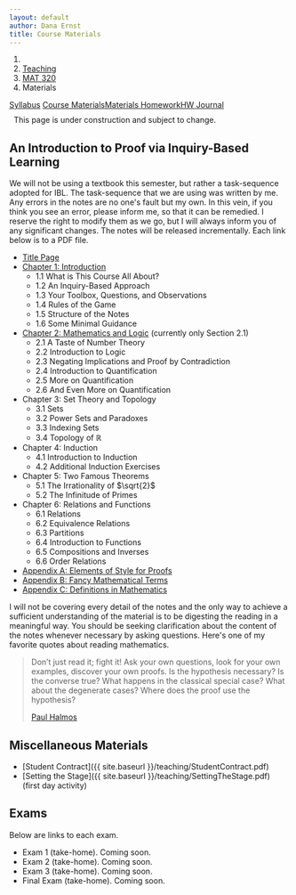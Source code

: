 ```yaml
---
layout: default
author: Dana Ernst
title: Course Materials
---
```


<ol class="breadcrumb">
  <li><a href="/"><i class="fa fa-home"></i></a></li>
  <li><a href="/teaching/">Teaching</a></li>
  <li><a href="/teaching/mat320s17">MAT 320</a></li>
  <li class="active">Materials</li>
</ol>

<div class="row">
<div class="col-xs-12">
<div class="btn-group btn-group-justified">
<a class="btn btn-default btn-success" href="{{site.baseurl}}/teaching/mat320s17/syllabus/">Syllabus</a>
<a class="btn btn-default btn-primary" href="{{site.baseurl}}/teaching/mat320s17/materials/">
<span class="hidden-xs">Course Materials</span><span class="visible-xs">Materials</span>
</a>
<a class="btn btn-default btn-warning" href="{{site.baseurl}}/teaching/mat320s17/homework/">
<span class="hidden-xs">Homework</span><span class="visible-xs">HW</span>
</a>
<a class="btn btn-default btn-info" href="{{site.baseurl}}/teaching/mat320s17/journal/">Journal</a>
</div>
</div>
</div>

<div class="alert alert-info" role="alert" style="margin: 10px 0 10px 0">
<i class="fa fa-exclamation-triangle"></i>&nbsp; This page is under construction and subject to change.
</div>

## An Introduction to Proof via Inquiry-Based Learning ##

We will not be using a textbook this semester, but rather a task-sequence adopted for IBL.  The task-sequence that we are using was written by me.  Any errors in the notes are no one's fault but my own.  In this vein, if you think you see an error, please inform me, so that it can be remedied.  I reserve the right to modify them as we go, but I will always inform you of any significant changes.  The notes will be released incrementally.  Each link below is to a PDF file.

<!--
- [An Introduction to Proof via Inquiry-Based Learning]({{site.baseurl}}/teaching/mat320s17/IntroToProof.pdf) (complete set of notes)
- -->

- [Title Page]({{site.baseurl}}/teaching/mat320s17/TitlePage.pdf)
- [Chapter 1: Introduction]({{site.baseurl}}/teaching/mat320s17/Introduction.pdf)
    - 1.1 What is This Course All About?
    - 1.2 An Inquiry-Based Approach
    - 1.3 Your Toolbox, Questions, and Observations
    - 1.4 Rules of the Game
    - 1.5 Structure of the Notes
    - 1.6 Some Minimal Guidance
- [Chapter 2: Mathematics and Logic]({{site.baseurl}}/teaching/mat320s17/MathAndLogic.pdf) (currently only Section 2.1)
    - 2.1 A Taste of Number Theory
    - 2.2 Introduction to Logic
    - 2.3 Negating Implications and Proof by Contradiction
    - 2.4 Introduction to Quantification
    - 2.5 More on Quantification
    - 2.6 And Even More on Quantification
- Chapter 3: Set Theory and Topology
    - 3.1 Sets
    - 3.2 Power Sets and Paradoxes
    - 3.3 Indexing Sets
    - 3.4 Topology of $\mathbb{R}$
- Chapter 4: Induction
    - 4.1 Introduction to Induction
    - 4.2 Additional Induction Exercises
- Chapter 5: Two Famous Theorems
    - 5.1 The Irrationality of $\sqrt{2}$
    - 5.2 The Infinitude of Primes
- Chapter 6: Relations and Functions
    - 6.1 Relations
    - 6.2 Equivalence Relations
    - 6.3 Partitions
    - 6.4 Introduction to Functions
    - 6.5 Compositions and Inverses
    - 6.6 Order Relations
- [Appendix A: Elements of Style for Proofs]({{site.baseurl}}/teaching/mat320s17/ElementsOfStyle.pdf)
- [Appendix B: Fancy Mathematical Terms]({{site.baseurl}}/teaching/mat320s17/FancyMathematicalTerms.pdf)
- [Appendix C: Definitions in Mathematics]({{site.baseurl}}/teaching/mat320s17/Definitions.pdf)

I will not be covering every detail of the notes and the only way to achieve a sufficient understanding of the material is to be digesting the reading in a meaningful way.  You should be seeking clarification about the content of the notes whenever necessary by asking questions.  Here's one of my favorite quotes about reading mathematics.

<blockquote>
  <p>Don’t just read it; fight it! Ask your own questions, look for your own examples, discover your own proofs. Is the hypothesis necessary? Is the converse true? What happens in the classical special case? What about the degenerate cases? Where does the proof use the hypothesis?</p>
  <footer><a href="http://en.wikipedia.org/wiki/Paul_Halmos">Paul Halmos</a></footer>
</blockquote>

## Miscellaneous Materials ##
- [Student Contract]({{ site.baseurl }}/teaching/StudentContract.pdf)
- [Setting the Stage]({{ site.baseurl }}/teaching/SettingTheStage.pdf) (first day activity)

## Exams ##
Below are links to each exam.

- Exam 1 (take-home). Coming soon.
- Exam 2 (take-home). Coming soon.
- Exam 3 (take-home). Coming soon.
- Final Exam (take-home). Coming soon.
